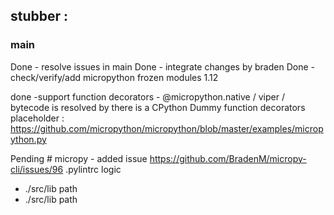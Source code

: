 ## stubber : 
###  main 

Done - resolve issues in main
Done - integrate changes by braden
Done - check/verify/add micropython frozen modules 1.12

 

done -support function decorators 
        - @micropython.native / viper / bytecode
        is resolved by
        there is a CPython Dummy function decorators placeholder : https://github.com/micropython/micropython/blob/master/examples/micropython.py


Pending # micropy - added issue https://github.com/BradenM/micropy-cli/issues/96
.pylintrc logic 
- ./src/lib path 
- ./src/lib path 
